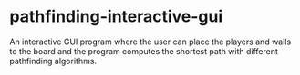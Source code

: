 # pathfinding-interactive-gui
An interactive GUI program where the user can place the players and walls to the board and the program computes the shortest path with different pathfinding algorithms.
